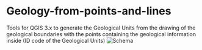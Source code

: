 # Geology-from-points-and-lines
Tools for QGIS 3.x to generate the Geological Units from the drawing  of the geological boundaries with the points containing the geological  information inside (ID code of the Geological Units)
![Schema](https://github.com/user-attachments/assets/c9ba0da3-dd82-45e2-9f45-bd327e36277d)
